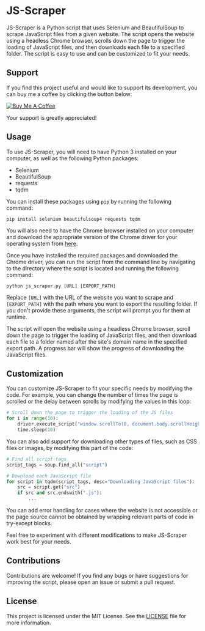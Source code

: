 # JS-Scraper

JS-Scraper is a Python script that uses Selenium and BeautifulSoup to scrape JavaScript files from a given website. The script opens the website using a headless Chrome browser, scrolls down the page to trigger the loading of JavaScript files, and then downloads each file to a specified folder. The script is easy to use and can be customized to fit your needs.

## Support

If you find this project useful and would like to support its development, you can buy me a coffee by clicking the button below:

[![Buy Me A Coffee](https://cdn.buymeacoffee.com/buttons/v2/default-yellow.png)](https://www.buymeacoffee.com/yu3ufe)

Your support is greatly appreciated!

## Usage

To use JS-Scraper, you will need to have Python 3 installed on your computer, as well as the following Python packages:

- Selenium
- BeautifulSoup
- requests
- tqdm

You can install these packages using `pip` by running the following command:

```
pip install selenium beautifulsoup4 requests tqdm
```

You will also need to have the Chrome browser installed on your computer and download the appropriate version of the Chrome driver for your operating system from [here](https://sites.google.com/chromium.org/driver/).

Once you have installed the required packages and downloaded the Chrome driver, you can run the script from the command line by navigating to the directory where the script is located and running the following command:

```
python js_scraper.py [URL] [EXPORT_PATH]
```

Replace `[URL]` with the URL of the website you want to scrape and `[EXPORT_PATH]` with the path where you want to export the resulting folder. If you don't provide these arguments, the script will prompt you for them at runtime.

The script will open the website using a headless Chrome browser, scroll down the page to trigger the loading of JavaScript files, and then download each file to a folder named after the site's domain name in the specified export path. A progress bar will show the progress of downloading the JavaScript files.

## Customization

You can customize JS-Scraper to fit your specific needs by modifying the code. For example, you can change the number of times the page is scrolled or the delay between scrolls by modifying the values in this loop:

```python
# Scroll down the page to trigger the loading of the JS files
for i in range(10):
    driver.execute_script("window.scrollTo(0, document.body.scrollHeight);")
    time.sleep(10)
```

You can also add support for downloading other types of files, such as CSS files or images, by modifying this part of the code:

```python
# Find all script tags
script_tags = soup.find_all("script")

# Download each JavaScript file
for script in tqdm(script_tags, desc="Downloading JavaScript files"):
    src = script.get("src")
    if src and src.endswith(".js"):
        ...
```

You can add error handling for cases where the website is not accessible or the page source cannot be obtained by wrapping relevant parts of code in try-except blocks.

Feel free to experiment with different modifications to make JS-Scraper work best for your needs.

## Contributions

Contributions are welcome! If you find any bugs or have suggestions for improving the script, please open an issue or submit a pull request.

## License

This project is licensed under the MIT License. See the [LICENSE](LICENSE) file for more information.

